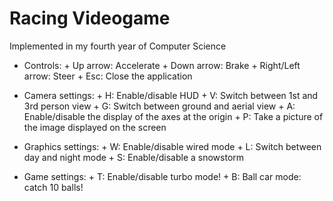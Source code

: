 # Racing Videogame
Implemented in my fourth year of Computer Science


- Controls:
        + Up arrow: Accelerate
        + Down arrow: Brake
        + Right/Left arrow: Steer
        + Esc: Close the application

- Camera settings:
        + H: Enable/disable HUD
        + V: Switch between 1st and 3rd person view
        + G: Switch between ground and aerial view
        + A: Enable/disable the display of the axes at the origin
        + P: Take a picture of the image displayed on the screen

- Graphics settings:
        + W: Enable/disable wired mode
        + L: Switch between day and night mode
        + S: Enable/disable a snowstorm

- Game settings:
        + T: Enable/disable turbo mode!
        + B: Ball car mode: catch 10 balls!
        
    

